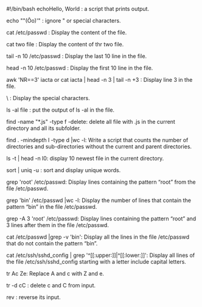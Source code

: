 #!/bin/bash
echoHello, World : a script that prints output.

echo "\"(Ôo)'" : ignore " or special characters.
 
cat /etc/passwd : Display the content of the file.

cat two file : Display the content of thr two file.

tail -n 10 /etc/passwd : Display the last 10 line in the file.

head -n 10 /etc/passwd : Display the first 10 line in the file.

awk 'NR==3' iacta or cat iacta | head -n 3 | tail -n +3 : Display line 3 in the file.

\ : Display the special characters.

ls -al file : put the output of ls -al in the file.

find -name "*.js" -type f -delete: delete all file with .js in the current directory and all its subfolder.

find . -mindepth l -type d |wc -l: 
Write a script that counts the number of directories and sub-directories without the current and parent directories.

ls -t | head -n l0: display 10 newest file in the current directory.

sort | uniq -u : sort and display unique words.

grep 'root' /etc/passwd: Display lines containing the pattern “root” from the file /etc/passwd.

grep 'bin' /etc/passwd |wc -l: Display the number of lines that contain the pattern “bin” in the file /etc/passwd.

grep -A 3 'root' /etc/passwd: Display lines containing the pattern “root” and 3 lines after them in the file /etc/passwd.

cat /etc/passwd |grep -v 'bin': Display all the lines in the file /etc/passwd that do not contain the pattern “bin”.

cat /etc/ssh/sshd_config | grep '^[[:upper:]]\|^[[:lower:]]': Display all lines of the file /etc/ssh/sshd_config starting with a letter include capital letters.

tr Ac Ze: Replace A and c with Z and e.

tr -d cC : delete c and C from input.

rev : reverse its input.




